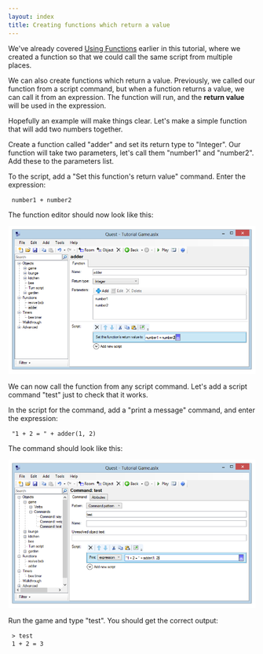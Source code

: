 ```yaml
---
layout: index
title: Creating functions which return a value
---
```


We've already covered [Using Functions](more_things_to_do_with_objects.html#Using_Functions) earlier in this tutorial, where we created a function so that we could call the same script from multiple places.

We can also create functions which return a value. Previously, we called our function from a script command, but when a function returns a value, we can call it from an expression. The function will run, and the **return value** will be used in the expression.

Hopefully an example will make things clear. Let's make a simple function that will add two numbers together.

Create a function called "adder" and set its return type to "Integer". Our function will take two parameters, let's call them "number1" and "number2". Add these to the parameters list.

To the script, add a "Set this function's return value" command. Enter the expression:

     number1 + number2

The function editor should now look like this:

![](Functionvalue.png "Functionvalue.png")

We can now call the function from any script command. Let's add a script command "test" just to check that it works.

In the script for the command, add a "print a message" command, and enter the expression:

     "1 + 2 = " + adder(1, 2)

The command should look like this:

![](Callfunction.png "Callfunction.png")

Run the game and type "test". You should get the correct output:

     > test
     1 + 2 = 3